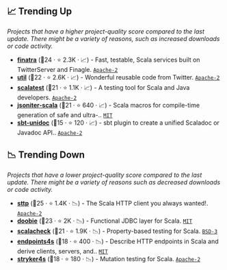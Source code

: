 ## 📈 Trending Up

_Projects that have a higher project-quality score compared to the last update. There might be a variety of reasons, such as increased downloads or code activity._

- <b><a href="https://github.com/twitter/finatra">finatra</a></b> (🥇24 ·  ⭐ 2.3K · 📈) - Fast, testable, Scala services built on TwitterServer and Finagle. <code><a href="http://bit.ly/3nYMfla">Apache-2</a></code>
- <b><a href="https://github.com/twitter/util">util</a></b> (🥈22 ·  ⭐ 2.6K · 📈) - Wonderful reusable code from Twitter. <code><a href="http://bit.ly/3nYMfla">Apache-2</a></code>
- <b><a href="https://github.com/scalatest/scalatest">scalatest</a></b> (🥈21 ·  ⭐ 1.1K · 📈) - A testing tool for Scala and Java developers. <code><a href="http://bit.ly/3nYMfla">Apache-2</a></code>
- <b><a href="https://github.com/plokhotnyuk/jsoniter-scala">jsoniter-scala</a></b> (🥇21 ·  ⭐ 640 · 📈) - Scala macros for compile-time generation of safe and ultra-.. <code><a href="http://bit.ly/34MBwT8">MIT</a></code>
- <b><a href="https://github.com/sbt/sbt-unidoc">sbt-unidoc</a></b> (🥉15 ·  ⭐ 120 · 📈) - sbt plugin to create a unified Scaladoc or Javadoc API.. <code><a href="http://bit.ly/3nYMfla">Apache-2</a></code>

## 📉 Trending Down

_Projects that have a lower project-quality score compared to the last update. There might be a variety of reasons such as decreased downloads or code activity._

- <b><a href="https://github.com/softwaremill/sttp">sttp</a></b> (🥈25 ·  ⭐ 1.4K · 📉) - The Scala HTTP client you always wanted!. <code><a href="http://bit.ly/3nYMfla">Apache-2</a></code>
- <b><a href="https://github.com/tpolecat/doobie">doobie</a></b> (🥇23 ·  ⭐ 2K · 📉) - Functional JDBC layer for Scala. <code><a href="http://bit.ly/34MBwT8">MIT</a></code>
- <b><a href="https://github.com/typelevel/scalacheck">scalacheck</a></b> (🥈21 ·  ⭐ 1.9K · 📉) - Property-based testing for Scala. <code><a href="http://bit.ly/3aKzpTv">BSD-3</a></code>
- <b><a href="https://github.com/endpoints4s/endpoints4s">endpoints4s</a></b> (🥈18 ·  ⭐ 400 · 📉) - Describe HTTP endpoints in Scala and derive clients, servers, and.. <code><a href="http://bit.ly/34MBwT8">MIT</a></code>
- <b><a href="https://github.com/stryker-mutator/stryker4s">stryker4s</a></b> (🥈18 ·  ⭐ 180 · 📉) - Mutation testing for Scala. <code><a href="http://bit.ly/3nYMfla">Apache-2</a></code>

